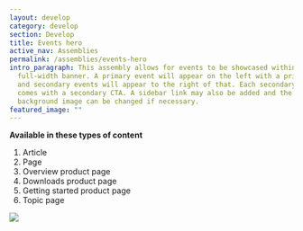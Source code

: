 ```yaml
---
layout: develop
category: develop
section: Develop
title: Events hero
active_nav: Assemblies
permalink: /assemblies/events-hero
intro_paragraph: This assembly allows for events to be showcased within a
  full-width banner. A primary event will appear on the left with a primary CTA
  and secondary events will appear to the right of that. Each secondary event
  comes with a secondary CTA. A sidebar link may also be added and the
  background image can be changed if necessary.
featured_image: ""
---
```

**Available in these types of content**

1. Article
2. Page
3. Overview product page
4. Downloads product page
5. Getting started product page
6. Topic page

![](/design-manual/assets/uploads/events-hero-example.png)